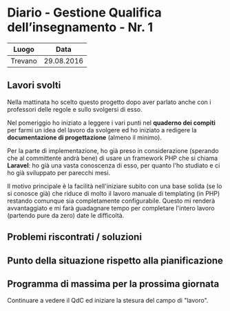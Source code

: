 # Diario - Gestione Qualifica dell’insegnamento - Nr. 1

| Luogo        | Data           |
| ------------- |:-------------:|
| Trevano      | 29.08.2016 |

## Lavori svolti
Nella mattinata ho scelto questo progetto dopo aver parlato anche con i professori delle regole e sullo svolgersi di esso.

Nel pomeriggio ho iniziato a leggere i vari punti nel **quaderno dei compiti** per farmi un idea del lavoro da svolgere
ed ho iniziato a redigere la **documentazione di progettazione** (almeno il minimo).


Per la parte di implementazione, ho già preso in considerazione (sperando che al committente andrà bene) di usare un framework PHP che si chiama **Laravel**: ho già una vasta conoscenza di esso, per quanto l'ho studiato e ci ho già sviluppato per parecchi mesi.

Il motivo principale è la facilità nell'iniziare subito con una base solida (se lo si conosce già) che riduce di molto il lavoro manuale di templating (in PHP) restando comunque sia completamente configurabile. Questo mi renderà avvantaggiato e mi farà guadagnare tempo per completare l'intero lavoro (partendo pure da zero) date le difficoltà.

## Problemi riscontrati / soluzioni

## Punto della situazione rispetto alla pianificazione

## Programma di massima per la prossima giornata
Continuare a vedere il QdC ed iniziare la stesura del campo di "lavoro".

